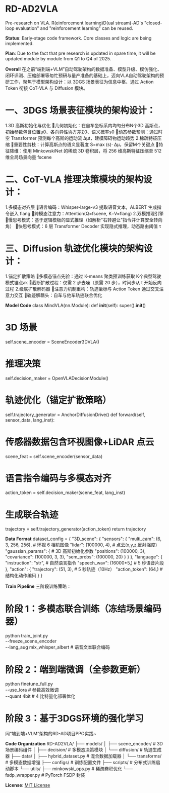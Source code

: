 # RD-AD2VLA
Pre-research on VLA. R(einforcement learning)D(ual stream)-AD's "closed-loop evaluation" and "reinforcement learning" can be reused.

**Status**: Early-stage code framework. Core classes and logic are being implemented.  

**Plan**: Due to the fact that pre research is updated in spare time, it will be updated module by module from Q1 to Q4 of 2025.

**Overall**
在之前“端到端+VLM”自动驾驶架构的数据准备、模型升级、模仿强化、闭环评测、压缩部署等匆忙预研与量产准备的基础上，迈向VLA自动驾驶架构的预研工作，聚焦于模型架构设计：以 3DGS 场景表征为信息中枢、通过 Action Token 衔接 CoT-VLA 与 Diffusion 模块。

# 一、3DGS 场景表征模块的架构设计：
1.3D 高斯初始化与优化
几何初始化：在自车坐标系内均匀分布N个3D 高斯点，初始参数包含位置μ0、各向异性协方差Σ0、语义概率s0
动态参数预测：通过时空 Transformer 预测每个高斯的运动流 Δμt，建模障碍物运动趋势
2.稀疏特征压缩
重要性剪枝：计算高斯点的语义显著度 S=max (s)⋅ Δμ，保留M个关键点
特征降维：使用 MinkowskiNet 的稀疏 3D 卷积层，将 256 维高斯特征压缩至 512 维全局场景向量 fscene

# 二、CoT-VLA 推理决策模块的架构设计：
1.多模态对齐层
语言编码：Whisper-large-v3 提取语音文本，ALBERT 生成指令嵌入 flang
跨模态注意力：Attention(Q=fscene, K=V=flang)
2.双模推理引擎
慢思考模式：基于逻辑模板的显式推理（如解析"右转避让"指令并计算安全转向角）
快思考模式：6 层 Transformer Decoder 实现隐式推理，动态路由阈值 τ

# 三、Diffusion 轨迹优化模块的架构设计：
1.锚定扩散策略
多模态锚点先验：通过 K-means 聚类预训练获取 K个典型驾驶模式锚点ak
截断扩散过程：仅需 2 步去噪（原需 20 步），时间步从 t 开始反向过程
2.级联扩散解码器
注意力机制重构：轨迹坐标与 Action Token 通过交叉注意力交互
轨迹解耦头：自车与他车轨迹联合优化

**Model Code**
class MindVLA(nn.Module):
 def __init__(self):
 super().__init__()
 # 3D 场景
 self.scene_encoder = SceneEncoder3DVLA()
 # 推理决策
 self.decision_maker = OpenVLADecisionModule()
 # 轨迹优化（锚定扩散策略）
 self.trajectory_generator = AnchorDiffusionDrive()
 def forward(self, sensor_data, lang_inst):
 # 传感器数据包含环视图像+LiDAR 点云
 scene_feat = self.scene_encoder(sensor_data)
 # 语言指令编码与多模态对齐
 action_token = self.decision_maker(scene_feat, lang_inst)
 # 生成联合轨迹
 trajectory = self.trajectory_generator(action_token)
 return trajectory

**Data Format**
dataset_config = {
 "3D_scene": {
 "sensors": {
 "multi_cam": (6, 3, 256, 256), # 环视 6 相机图像
 "lidar": (100000, 4), # 点云(x,y,z,反射强度)
 "gaussian_params": { # 3D 高斯初始化参数
 "positions": (100000, 3),
 "covariance": (100000, 3, 3),
 "sem_probs": (100000, 20)
 }
 }
 },
 "language": {
 "instruction": "str", # 自然语言指令
 "speech_wav": (16000*5,) # 5 秒语音片段
 },
 "action": {
 "trajectory": (51, 3), # 5 秒轨迹（10Hz）
 "action_token": (64,) # 结构化动作编码
 }
}

**Train Pipeline**
三阶段训练策略：
# 阶段 1：多模态联合训练（冻结场景编码器）
python train_joint.py \
 --freeze_scene_encoder \
 --lang_aug mix_whisper_albert # 语音文本联合编码
# 阶段 2：端到端微调（全参数更新）
python finetune_full.py \
 --use_lora # 参数高效微调 \
 --quant 4bit # 4 比特量化部署优化
# 阶段 3：基于3DGS环境的强化学习
同“端到端+VLM”架构的RD-AD项目PPO实践~

**Code Organization**
RD-AD2VLA/
├── models/
│ ├── scene_encoder/ # 3D 场景编码组件
│ ├── decision/ # 多模态决策模块
│ └── diffusion/ # 轨迹生成器
├── data/
│ ├── hybrid_dataset.py # 混合数据加载器
│ └── transforms/ # 多模态数据增强
├── configs/ # 训练配置文件
├── scripts/ # 分布式训练启动脚本
└── utils/
 ├── minkowski_ops.py # 稀疏卷积优化
 └── fsdp_wrapper.py # PyTorch FSDP 封装

**License**: [MIT License](LICENSE)  
